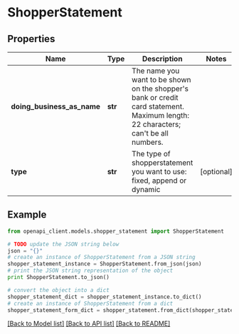 # ShopperStatement


## Properties
Name | Type | Description | Notes
------------ | ------------- | ------------- | -------------
**doing_business_as_name** | **str** | The name you want to be shown on the shopper&#39;s bank or credit card statement. Maximum length: 22 characters; can&#39;t be all numbers. | 
**type** | **str** | The type of shopperstatement you want to use: fixed, append or dynamic | [optional] 

## Example

```python
from openapi_client.models.shopper_statement import ShopperStatement

# TODO update the JSON string below
json = "{}"
# create an instance of ShopperStatement from a JSON string
shopper_statement_instance = ShopperStatement.from_json(json)
# print the JSON string representation of the object
print ShopperStatement.to_json()

# convert the object into a dict
shopper_statement_dict = shopper_statement_instance.to_dict()
# create an instance of ShopperStatement from a dict
shopper_statement_form_dict = shopper_statement.from_dict(shopper_statement_dict)
```
[[Back to Model list]](../README.md#documentation-for-models) [[Back to API list]](../README.md#documentation-for-api-endpoints) [[Back to README]](../README.md)


